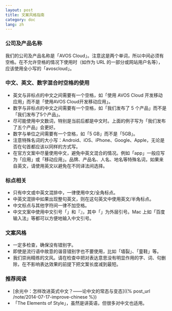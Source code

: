```yaml
---
layout: post
title: 文案风格指南
category: doc
lang: zh
---
```


### 公司及产品名称

我们的公司及产品名称是「AVOS Cloud」。注意这是两个单词，所以中间必须有空格。在不允许空格的情况下使用时（如作为 URL 的一部分或网站用户名等），应该使用全小写的「avoscloud」。

### 中文、英文、数字混合时空格的使用

* 英文与非标点的中文之间需要有一个空格，如「使用 AVOS Cloud 开发移动应用」而不是「使用AVOS Cloud开发移动应用」。
* 数字与非标点的中文之间需要有一个空格，如「我们发布了 5 个产品」而不是「我们发布了5个产品」。
* 尽可能使用中文数词，特别是当前后都是中文时。上面的例子写为「我们发布了五个产品」会更好。
* 数字与单位之间需要有一个空格，如「5 GB」而不是「5GB」。
* 注意特殊名词的大小写：Android、iOS、iPhone、Google、Apple，无论是否在句首都应该以同样的方式写。
* 在官方文案中尽量使用中文，避免中英文混合的情况。例如「app」一般应写为「应用」或「移动应用」。品牌、产品名、人名、地名等特殊名词，如果来自英文，请使用英文以避免在不同译法间选择。

### 标点相关

* 只有中文或中英文混排中，一律使用中文/全角标点。
* 中英文混排中如果出现整句英文，则在这句英文中使用英文/半角标点。
* 中文标点与其他字符间一律不加空格。
* 中文文案中使用中文引号「」和『』，其中「」为外层引号。Mac 上如「百度输入法」等都可以方便地输入中文引号。

### 文案风格

* 一定多检查，确保没有错别字。
* 即使是流行语中故意的谐音错别字也不要使用，比如「墙裂」、「童鞋」等。
* 我们崇尚精练的文风。请在检查中把对表达意思没有明显作用的字、词、句删除，在不影响表达效果的前提下把文案长度减到最短。

### 推荐阅读

* [余光中：怎样改进英式中文？——论中文的常态与变态]({% post_url /note/2014-07-17-improve-chinese %})
* 「The Elements of Style」，虽然是讲英语，但很多对中文也适用。